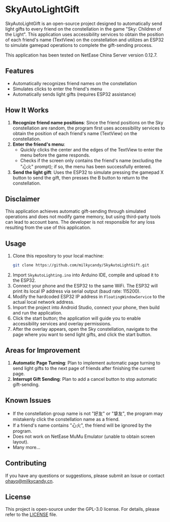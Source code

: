 # SkyAutoLightGift

SkyAutoLightGift is an open-source project designed to automatically send light gifts to every friend on the constellation in the game "Sky: Children of the Light". This application uses accessibility services to obtain the position of each friend's name (TextView) on the constellation and utilizes an ESP32 to simulate gamepad operations to complete the gift-sending process.

This application has been tested on NetEase China Server version 0.12.7.

## Features

- Automatically recognizes friend names on the constellation
- Simulates clicks to enter the friend's menu
- Automatically sends light gifts (requires ESP32 assistance)

## How It Works

1. **Recognize friend name positions**: Since the friend positions on the Sky constellation are random, the program first uses accessibility services to obtain the position of each friend's name (TextView) on the constellation.
2. **Enter the friend's menu**:
   - Quickly clicks the center and the edges of the TextView to enter the menu before the game responds.
   - Checks if the screen only contains the friend's name (excluding the "心火" prompt); if so, the menu has been successfully entered.
4. **Send the light gift**: Uses the ESP32 to simulate pressing the gamepad X button to send the gift, then presses the B button to return to the constellation.

## Disclaimer

This application achieves automatic gift-sending through simulated operations and does not modify game memory, but using third-party tools can lead to account bans. The developer is not responsible for any loss resulting from the use of this application.

## Usage

1. Clone this repository to your local machine:
    ```bash
    git clone https://github.com/milkycandy/SkyAutoLightGift.git
    ```
2. Import `SkyAutoLighting.ino` into Arduino IDE, compile and upload it to the ESP32.
3. Connect your phone and the ESP32 to the same WiFi. The ESP32 will print its local IP address via serial output (baud rate: 115200).
4. Modify the hardcoded ESP32 IP address in `FloatingWindowService` to the actual local network address.
5. Import the project into Android Studio, connect your phone, then build and run the application.
6. Click the start button; the application will guide you to enable accessibility services and overlay permissions.
7. After the overlay appears, open the Sky constellation, navigate to the page where you want to send light gifts, and click the start button.

## Areas for Improvement

1. **Automatic Page Turning**: Plan to implement automatic page turning to send light gifts to the next page of friends after finishing the current page.
2. **Interrupt Gift Sending**: Plan to add a cancel button to stop automatic gift-sending.

## Known Issues

- If the constellation group name is not "好友" or "挚友", the program may mistakenly click the constellation name as a friend.
- If a friend's name contains "心火", the friend will be ignored by the program.
- Does not work on NetEase MuMu Emulator (unable to obtain screen layout).
- Many more...

## Contributing

If you have any questions or suggestions, please submit an Issue or contact [ohayo@milkycandy.cn](mailto:ohayo@milkycandy.cn).

## License

This project is open-source under the GPL-3.0 license. For details, please refer to the [LICENSE](LICENSE) file.